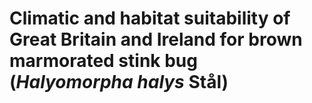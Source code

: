 # Climatic and habitat suitability of Great Britain and Ireland for brown marmorated stink bug (*Halyomorpha halys* Stål)
